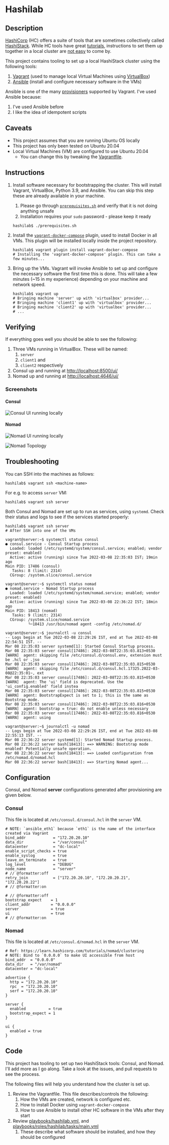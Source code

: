 # Hashilab 

## Description 

[HashiCorp](https://www.hashicorp.com/) (HC) offers a suite of tools that are sometimes collectively called 
[HashiStack](https://www.hashicorp.com/resources/how-we-used-the-hashistack-to-transform-the-world-of-roblox). While HC tools have great [tutorials](https://learn.hashicorp.com/), instructions to set them up together in a local cluster are [not easy](https://discuss.hashicorp.com/t/local-nomad-cluster-using-vagrant/33067) to come by.

This project contains tooling to set up a local HashiStack cluster using the following tools:

1. [Vagrant](https://www.vagrantup.com/) (used to manage local Virtual Machines using [VirtualBox](https://www.virtualbox.org/))
2. [Ansible](https://www.ansible.com/) (install and configure necessary software in the VMs)

Ansible is one of the many [provisioners](https://www.vagrantup.com/docs/provisioning) supported by Vagrant. I've 
used Ansible because:

1. I've used Ansible before
2. I like the idea of idempotent scripts

## Caveats

* This project assumes that you are running Ubuntu OS locally
* This project has only been tested on Ubuntu 20.04
* Local Virtual Machines (VM) are configured to use Ubuntu 20.04 
  * You can change this by tweaking the [Vagrantfile](/Vagrantfile).  

## Instructions 

1. Install software necessary for bootstrapping the cluster. This will install Vagrant, VirtualBox, Python 3.9, and 
   Ansible. You can skip this step these are already available in your machine. 
   1. Please go through [`prerequisites.sh`](/prerequisites.sh) and verify that it is not doing anything unsafe 
   2. Installation requires your `sudo` password - please keep it ready

   ```shell
   hashilab$ ./prerequisites.sh
   ```

3. Install the [`vagrant-docker-compose`](https://github.com/leighmcculloch/vagrant-docker-compose) plugin, used to 
   install Docker in all VMs. This plugin will be installed locally inside the project repository.    

    ```shell
    hashilab$ vagrant plugin install vagrant-docker-compose
    # Installing the 'vagrant-docker-compose' plugin. This can take a few minutes...
    ```

4. Bring up the VMs. Vagrant will invoke Ansible to set up and configure the necessary software the first time this 
   is done. This will take a few minutes (~15 in my experience) depending on your machine and network speed.

    ```shell
    hashilab$ vagrant up
    # Bringing machine 'server' up with 'virtualbox' provider...
    # Bringing machine 'client1' up with 'virtualbox' provider...
    # Bringing machine 'client2' up with 'virtualbox' provider...
    # ...
    ```

## Verifying 
    
If everything goes well you should be able to see the following:

1. Three VMs running in VirtualBox. These will be named:
   1. `server`
   2. `client1` and
   3. `client2` respectively
2. Consul up and running at [http://localhost:8500/ui/](http://localhost:8500/ui/)
3. Nomad up and running at [http://localhost:4646/ui/](http://localhost:4646/ui/)

### Screenshots

#### Consul

![Consul UI running locally](screenshots/consul_ui.png "Consul UI")

#### Nomad

![Nomad UI running locally](screenshots/nomad_ui.png "Nomad UI")

![Nomad Topology](screenshots/nomad_topology.png "Nomad Topology")

## Troubleshooting 

You can SSH into the machines as follows:

 ```shell
 hashilab$ vagrant ssh <machine-name>
 ```

For e.g. to access `server` VM:

 ```shell
 hashilab$ vagrant ssh server
 ```

Both Consul and Nomad are set up to run as services, using `systemd`. 
Check their status and logs to see if the services started properly:

 ```shell
hashilab$ vagrant ssh server
# After SSH into one of the VMs 
 
vagrant@server:~$ systemctl status consul
● consul.service - Consul Startup process
   Loaded: loaded (/etc/systemd/system/consul.service; enabled; vendor preset: enabled)
   Active: active (running) since Tue 2022-03-08 22:35:03 IST; 19min ago
 Main PID: 17486 (consul)
    Tasks: 8 (limit: 2314)
   CGroup: /system.slice/consul.service

vagrant@server:~$ systemctl status nomad
● nomad.service - Nomad Startup process
   Loaded: loaded (/etc/systemd/system/nomad.service; enabled; vendor preset: enabled)
   Active: active (running) since Tue 2022-03-08 22:36:22 IST; 18min ago
 Main PID: 18413 (nomad)
    Tasks: 9 (limit: 2314)
   CGroup: /system.slice/nomad.service
           └─18413 /usr/bin/nomad agent -config /etc/nomad.d/

vagrant@server:~$ journalctl -u consul
-- Logs begin at Tue 2022-03-08 22:29:26 IST, end at Tue 2022-03-08 22:54:51 IST. --
Mar 08 22:35:03 server systemd[1]: Started Consul Startup process.
Mar 08 22:35:03 server consul[17486]: 2022-03-08T22:35:03.813+0530 [WARN]  agent: skipping file /etc/consul.d/consul.env, extension must be .hcl or .jso
Mar 08 22:35:03 server consul[17486]: 2022-03-08T22:35:03.815+0530 [WARN]  agent: skipping file /etc/consul.d/consul.hcl.17325.2022-03-08@22:35:01~, ext
Mar 08 22:35:03 server consul[17486]: 2022-03-08T22:35:03.815+0530 [WARN]  agent: The 'ui' field is deprecated. Use the 'ui_config.enabled' field instea
Mar 08 22:35:03 server consul[17486]: 2022-03-08T22:35:03.815+0530 [WARN]  agent: BootstrapExpect is set to 1; this is the same as Bootstrap mode.
Mar 08 22:35:03 server consul[17486]: 2022-03-08T22:35:03.816+0530 [WARN]  agent: bootstrap = true: do not enable unless necessary
Mar 08 22:35:03 server consul[17486]: 2022-03-08T22:35:03.816+0530 [WARN]  agent: using

vagrant@server:~$ journalctl -u nomad
-- Logs begin at Tue 2022-03-08 22:29:26 IST, end at Tue 2022-03-08 22:55:13 IST. --
Mar 08 22:36:22 server systemd[1]: Started Nomad Startup process.
Mar 08 22:36:22 server bash[18413]: ==> WARNING: Bootstrap mode enabled! Potentially unsafe operation.
Mar 08 22:36:22 server bash[18413]: ==> Loaded configuration from /etc/nomad.d/nomad.hcl
Mar 08 22:36:22 server bash[18413]: ==> Starting Nomad agent...
 ```

## Configuration

Consul, and Nomad **server** configurations generated after provisioning are given below.

### Consul

This file is located at `/etc/consul.d/consul.hcl` in the `server` VM.

```hcl
# NOTE: `ansible_eth1` because `eth1` is the name of the interface created via Vagrant
bind_addr            = "172.20.20.10"
data_dir             = "/var/consul"
datacenter           = "dc-local"
enable_script_checks = true
enable_syslog        = true
leave_on_terminate   = true
log_level            = "DEBUG"
node_name            = "server"
# // @formatter:off
retry_join           = ["172.20.20.10", "172.20.20.21", "172.20.20.22"]
# // @formatter:on

# // @formatter:off
bootstrap_expect    = 1
client_addr         = "0.0.0.0"
server              = true
ui                  = true
# // @formatter:on
```

### Nomad

This file is located at `/etc/consul.d/nomad.hcl` in the `server` VM.

```hcl
# Ref: https://learn.hashicorp.com/tutorials/nomad/clustering
# NOTE: Bind to `0.0.0.0` to make UI accessible from host
bind_addr  = "0.0.0.0"
data_dir   = "/var/nomad"
datacenter = "dc-local"

advertise {
  http = "172.20.20.10"
  rpc  = "172.20.20.10"
  serf = "172.20.20.10"
}

server {
  enabled          = true
  bootstrap_expect = 1
}

ui {
  enabled = true
}
```

## Code

This project has tooling to set up two HashiStack tools: Consul, and Nomad. I'll add more as I go along. Take a look at the issues, and pull requests to see the process.

The following files will help you understand how the cluster is set up.

1. Review the Vagrantfile. This file describes/controls the following:
   1. How the VMs are created, network is configured etc.
   2. How to install Docker using `vagrant-docker-compose`
   3. How to use Ansible to install other HC software in the VMs after they start
2. Review [playbooks/hashilab.yml](playbooks/hashilab.yml), and [playbooks/roles/hashilab/tasks/main.yml](playbooks/roles/hashilab/tasks/main.yml)
   1. These describe what software should be installed, and how they should be configured